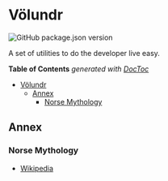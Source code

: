 # Völundr

![GitHub package.json version](https://img.shields.io/github/package-json/v/yggdrasilts/yggdrasilts?filename=packages%2Fyggdrasilts%2Fvolundr%2Fpackage.json)

A set of utilities to do the developer live easy.

<!-- START doctoc generated TOC please keep comment here to allow auto update -->
<!-- DON'T EDIT THIS SECTION, INSTEAD RE-RUN doctoc TO UPDATE -->

**Table of Contents** _generated with [DocToc](https://github.com/thlorenz/doctoc)_

<!-- markdownlint-disable -->

- [Völundr](#völundr)
  - [Annex](#annex)
    - [Norse Mythology](#norse-mythology)

<!-- markdownlint-restore -->
<!-- END doctoc generated TOC please keep comment here to allow auto update -->

## Annex

### Norse Mythology

- [Wikipedia](https://en.wikipedia.org/wiki/Wayland_the_Smith)
